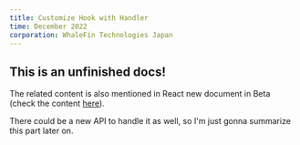 ```yaml
---
title: Customize Hook with Handler
time: December 2022
corporation: WhaleFin Technologies Japan
---
```


## This is an unfinished docs!

The related content is also mentioned in React new document in Beta (check the content [here](https://beta.reactjs.org/learn/reusing-logic-with-custom-hooks#passing-event-handlers-to-custom-hooks)).

There could be a new API to handle it as well, so I'm just gonna summarize this part later on.
